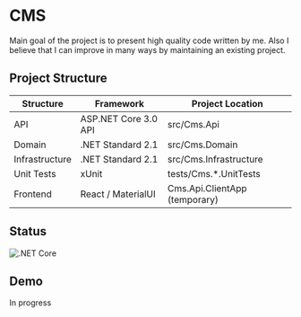 # CMS

Main goal of the project is to present high quality code written by me. Also I believe that I can improve in many ways by maintaining an existing project.

## Project Structure

Structure | Framework | Project Location
------------ | -------------|--------------
API | ASP.NET Core 3.0 API | src/Cms.Api
Domain | .NET Standard 2.1 | src/Cms.Domain
Infrastructure | .NET Standard 2.1 | src/Cms.Infrastructure
Unit Tests | xUnit | tests/Cms.*.UnitTests
Frontend | React / MaterialUI | Cms.Api.ClientApp (temporary) 

## Status
![.NET Core](https://github.com/newbiedeveloper9/CMS/workflows/.NET%20Core/badge.svg?branch=master)

## Demo

In progress
